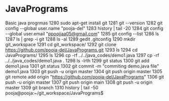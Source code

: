 # JavaPrograms
Basic java progrmas
1280  sudo apt-get install git
 1281  git --version
 1282  git config --global user.name "pooja-del"
 1283  history | tail -20
 1284  git config --global user.email "ppoojjaa05@gmail.com"
 1285  git config --list
 1286  ls
 1287  ls | grep -i git
 1288  ls -al
 1289  gedit .gitconfig
 1290  mkdir git_workspace
 1291  cd git_workspace/
 1292  git clone https://github.com/pooja-del/JavaPrograms.git
 1293  ls
 1294  cd JavaPrograms/
 1295  ls
 1296  cp -rf ../../java_codes/demo1.java
 1297  cp -rf ../../java_codes/demo1.java .
 1298  ls -lrth
 1299  git status
 1300  git add demo1.java 
 1301  git status
 1302  git commit -m "commiting demo.java file" demo1.java 
 1303  git push -u origin master
 1304  git push origin master
 1305  git remote add origin "https://github.com/pooja-del/JavaPrograms"
 1306  git push -u origin master
 1307  git push origin main
 1308  git push -u origin master
 1309  git branch
 1310  history | tail -50
pooja@pooja:~/git_workspace/JavaPrograms$ 

